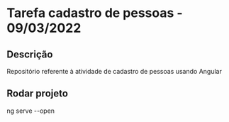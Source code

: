 # Tarefa cadastro de pessoas - 09/03/2022

## Descrição

Repositório referente à atividade de cadastro de pessoas usando Angular

## Rodar projeto

ng serve --open
